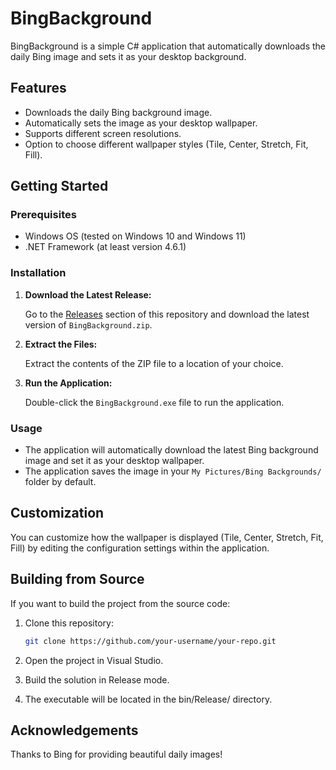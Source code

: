# BingBackground

BingBackground is a simple C# application that automatically downloads the daily Bing image and sets it as your desktop background.

## Features

- Downloads the daily Bing background image.
- Automatically sets the image as your desktop wallpaper.
- Supports different screen resolutions.
- Option to choose different wallpaper styles (Tile, Center, Stretch, Fit, Fill).

## Getting Started

### Prerequisites

- Windows OS (tested on Windows 10 and Windows 11)
- .NET Framework (at least version 4.6.1)

### Installation

1. **Download the Latest Release:**

   Go to the [Releases](https://github.com/mikeorte/Bing-Background/releases) section of this repository and download the latest version of `BingBackground.zip`.

2. **Extract the Files:**

   Extract the contents of the ZIP file to a location of your choice.

3. **Run the Application:**

   Double-click the `BingBackground.exe` file to run the application.

### Usage

- The application will automatically download the latest Bing background image and set it as your desktop wallpaper.
- The application saves the image in your `My Pictures/Bing Backgrounds/` folder by default.

## Customization

You can customize how the wallpaper is displayed (Tile, Center, Stretch, Fit, Fill) by editing the configuration settings within the application.

## Building from Source

If you want to build the project from the source code:

1. Clone this repository:

   ```sh
   git clone https://github.com/your-username/your-repo.git
   ```
2. Open the project in Visual Studio.
3. Build the solution in Release mode.
4. The executable will be located in the bin/Release/ directory.

## Acknowledgements
Thanks to Bing for providing beautiful daily images!
